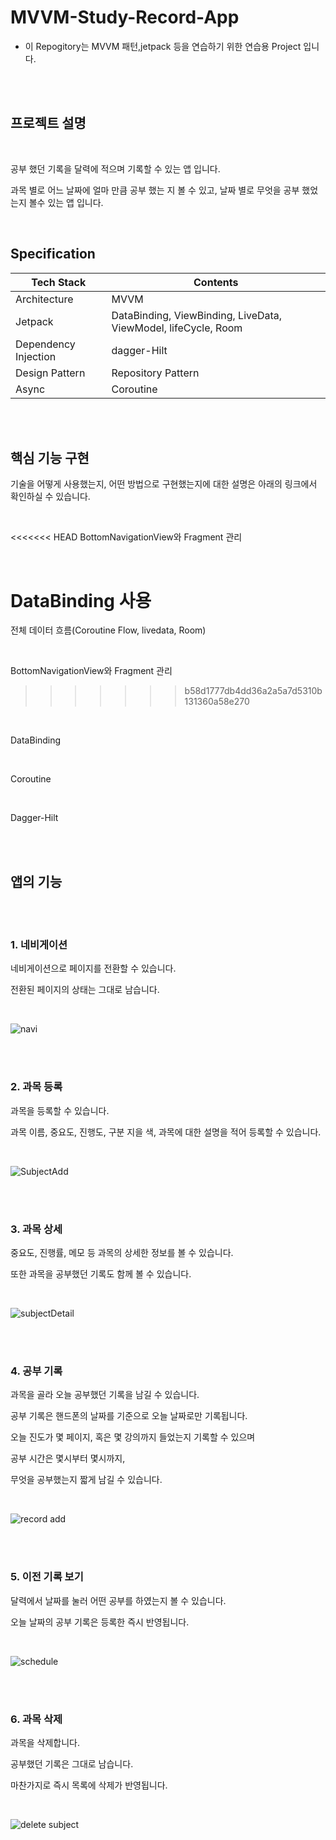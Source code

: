 # MVVM-Study-Record-App

* 이 Repogitory는 MVVM 패턴,jetpack 등을 연습하기 위한 연습용 Project 입니다.



<br/>

<br/>

## 프로젝트 설명

<br/>

공부 했던 기록을 달력에 적으며 기록할 수 있는 앱 입니다.

과목 별로 어느 날짜에 얼마 만큼 공부 했는 지 볼 수 있고, 날짜 별로 무엇을 공부 했었는지 볼수 있는 앱 입니다.

<br/>

## Specification

| Tech Stack           | Contents                                                     |
| -------------------- | ------------------------------------------------------------ |
| Architecture         | MVVM                                                         |
| Jetpack              | DataBinding, ViewBinding, LiveData, ViewModel, lifeCycle, Room |
| Dependency Injection | dagger-Hilt                                                  |
| Design Pattern       | Repository Pattern                                           |
| Async                | Coroutine                                                    |

<br/>

<br/>

## 핵심 기능 구현

기술을 어떻게 사용했는지, 어떤 방법으로 구현했는지에 대한 설명은 아래의 링크에서 확인하실 수 있습니다.

<br/>

<<<<<<< HEAD
BottomNavigationView와 Fragment 관리

<br/>

DataBinding 사용
=======
전체 데이터 흐름(Coroutine Flow, livedata, Room)

<br/>

BottomNavigationView와 Fragment 관리
>>>>>>> b58d1777db4dd36a2a5a7d5310b131360a58e270

<br/>

DataBinding


<br/>

Coroutine

<br/>

Dagger-Hilt

<br/>

<br/>



## 앱의 기능

<br/>

<br/>

### 1. 네비게이션

네비게이션으로 페이지를 전환할 수 있습니다.

전환된 페이지의 상태는 그대로 남습니다.

<br/>

![navi](https://user-images.githubusercontent.com/53536205/161763241-9a2cacc4-d6af-4974-abe1-a2aaf260b560.gif)

<br/>

<br/>

### 2. 과목 등록

과목을 등록할 수 있습니다.

과목 이름, 중요도, 진행도, 구분 지을 색, 과목에 대한 설명을 적어 등록할 수 있습니다.

<br/>

![SubjectAdd](https://user-images.githubusercontent.com/53536205/161763336-617b7619-7fe9-4232-9ce8-b218a331291b.gif)

<br/>

<br/>

### 3.  과목 상세

중요도, 진행률, 메모 등 과목의 상세한 정보를 볼 수 있습니다.

또한 과목을 공부했던 기록도 함께 볼 수 있습니다.

<br/>

![subjectDetail](https://user-images.githubusercontent.com/53536205/161763466-046fee0f-42aa-4e33-9149-224b5fe0ddd5.gif)

<br/>

<br/>

### 4.  공부 기록

과목을 골라 오늘 공부했던 기록을 남길 수 있습니다.

공부 기록은 핸드폰의 날짜를 기준으로 오늘 날짜로만 기록됩니다.

오늘 진도가 몇 페이지, 혹은 몇 강의까지 들었는지 기록할 수 있으며

공부 시간은 몇시부터 몇시까지,

무엇을 공부했는지 짧게 남길 수 있습니다.

<br/>

![record add](https://user-images.githubusercontent.com/53536205/161763577-02f93810-1770-476e-b51e-18c1d6ff4b08.gif)

<br/>

<br/>

### 5. 이전 기록 보기

달력에서 날짜를 눌러 어떤 공부를 하였는지 볼 수 있습니다.

오늘 날짜의 공부 기록은 등록한 즉시 반영됩니다.

<br/>

![schedule](https://user-images.githubusercontent.com/53536205/161763661-ee4bb3b1-9544-4ba4-9df4-3fbd5f872ecf.gif)

<br/>

<br/>



### 6. 과목 삭제

과목을 삭제합니다.

공부했던 기록은 그대로 남습니다.

마찬가지로 즉시 목록에 삭제가 반영됩니다.

<br/>

![delete subject](https://user-images.githubusercontent.com/53536205/161764040-63dee0ed-2d9a-46b4-abe2-9823884e16e2.gif)

<br/>

<br/>
